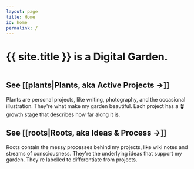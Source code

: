 ```yaml
---
layout: page
title: Home
id: home
permalink: /
---
```


# {{ site.title }} is a <span class="block">Digital Garden<span>.

## See [[plants|**Plants**, <span class="newthought">aka</span> <span style="display:inline-block">Active Projects <span class="color-primary grow">&#8594;</span></span>]]

Plants are personal projects, like writing, photography, and the occasional illustration. They're what make my garden beautiful. Each project has a <span class="tag tag-growth sans">🪴 growth stage</span> that describes how far along it is. 

## See [[roots|**Roots**, <span class="newthought">aka</span> <span style="display:inline-block">Ideas & Process <span class="color-primary grow">&#8594;</span></span>]]

Roots contain the messy processes behind my projects, like wiki notes and streams of consciousness. They're the underlying ideas that support my garden. They're labelled <span class="tag sans tag-grx"></span> to differentiate from projects. 

<style>
  .wrapper {
    max-width: 46em;
  }

  h2:first-of-type {
    margin-top: 3rem;
  }

  .page h2 a {
    transition: color 200ms;
    border-bottom: none;
    color: #1a1a1a;
    background-color: transparent;
  }

  .page h2 a:hover {
    border: none;
    background-color: transparent;
    color: #E53109 !important;
  }

  .block {
    display: inline-block;
  }
</style>

